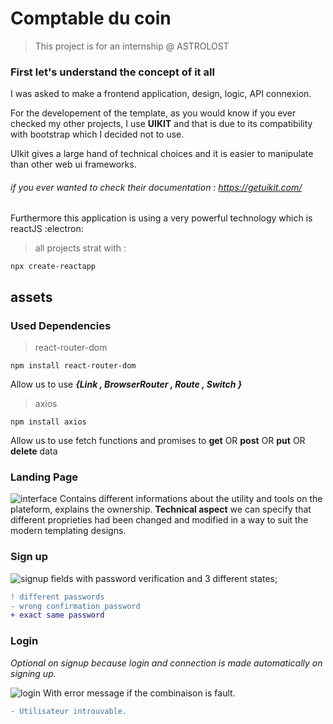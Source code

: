 # Comptable du coin

> This project is for an internship @ ASTROLOST
### First let's understand the concept of it all

I was asked to make a frontend application, design, logic, API connexion. 

For the developement of the template, as you would know if you ever checked my other projects, I use **UIKIT** and that is due to its compatibility with bootstrap which I decided not to use. 

UIkit gives a large hand of technical choices and it is easier to manipulate than other web ui frameworks. 

###### if you ever wanted to check their documentation : https://getuikit.com/

Furthermore this application is using a very powerful technology which is reactJS :electron:
>all projects strat with : 

```
npx create-reactapp
```
## assets

### Used Dependencies 
> react-router-dom 

```
npm install react-router-dom
```
Allow us to use ***{Link , BrowserRouter , Route , Switch }***

> axios
```
npm install axios
```
Allow us to use fetch functions and promises to **get** OR **post** OR **put** OR **delete** data

### Landing Page
 
![interface](https://i.ibb.co/fqcN7d7/Capture-d-e-cran-2021-09-05-a-21-54-49.png) Contains different informations about the utility and tools on the plateform, explains the ownership. **Technical aspect** we can specify that different proprieties had been changed and modified in a way to suit the modern templating designs.

### Sign up
 
![signup](https://i.ibb.co/HKYMvb3/signup.png) fields with password verification and 3 different states; 
```diff
! different passwords
- wrong confirmation password
+ exact same password
```
### Login
*Optional on signup because login and connection is made automatically on signing up.*

![login](https://i.ibb.co/gDwnfBX/login.png) 
With error message if the combinaison is fault.
```diff
- Utilisateur introuvable.
```



